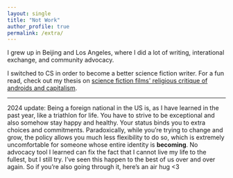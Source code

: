 ```yaml
---
layout: single
title: "Not Work"
author_profile: true
permalink: /extra/
---
```

I grew up in Beijing and Los Angeles, where I did a lot of writing, interational exchange, and community advocacy. 

I switched to CS in order to become a better science fiction writer. For a fun read, check out my thesis on [science fiction films' religious critique of androids and capitalism](https://docs.google.com/document/d/1uQ_1Kn-7BNHuzPLhZ3iB0iwZb9esrRF_aMzJKcUW-Dk/edit). 

---
2024 update: 
Being a foreign national in the US is, as I have learned in the past year, like a triathlon for life. You have to strive to be exceptional and also somehow stay happy and healthy. Your status binds you to extra choices and commitments. Paradoxically, while you’re trying to change and grow, the policy allows you much less flexibility to do so, which is extremely uncomfortable for someone whose entire identity is **becoming**. No advocacy tool I learned can fix the fact that I cannot live my life to the fullest, but I still try. I’ve seen this happen to the best of us over and over again. So if you’re also going through it, here’s an air hug <3